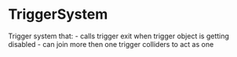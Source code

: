 # TriggerSystem
Trigger system that: - calls trigger exit when trigger object is getting disabled - can join more then one trigger colliders to act as one
